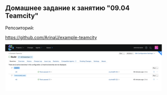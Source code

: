## Домашнее задание к занятию "09.04 Teamcity"

Репозиторий:

https://github.com/ArinaU/example-teamcity


![image info](../images/CI-CD/screen.png)
